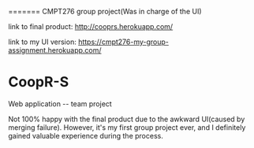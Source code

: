 
=======
CMPT276 group project(Was in charge of the UI)

link to final product: http://cooprs.herokuapp.com/

link to my UI version: https://cmpt276-my-group-assignment.herokuapp.com/

# CoopR-S
Web application -- team project

Not 100% happy with the final product due to the awkward UI(caused by merging failure).
However, it's my first group project ever, and I definitely gained valuable experience during the process.

